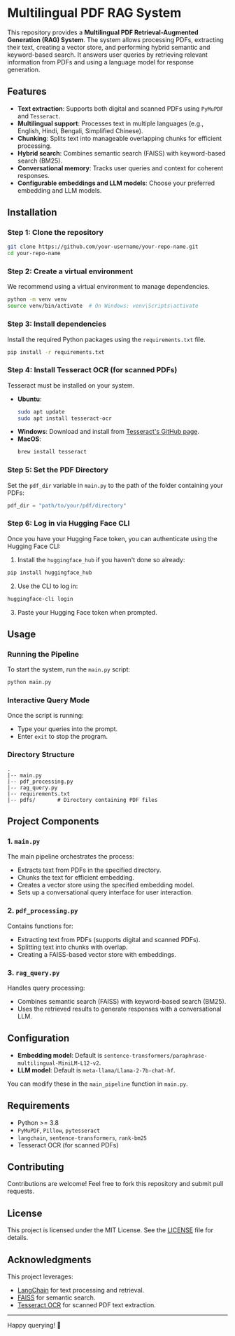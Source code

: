 # Multilingual PDF RAG System

This repository provides a **Multilingual PDF Retrieval-Augmented Generation (RAG) System**. The system allows processing PDFs, extracting their text, creating a vector store, and performing hybrid semantic and keyword-based search. It answers user queries by retrieving relevant information from PDFs and using a language model for response generation.

## Features

- **Text extraction**: Supports both digital and scanned PDFs using `PyMuPDF` and `Tesseract`.
- **Multilingual support**: Processes text in multiple languages (e.g., English, Hindi, Bengali, Simplified Chinese).
- **Chunking**: Splits text into manageable overlapping chunks for efficient processing.
- **Hybrid search**: Combines semantic search (FAISS) with keyword-based search (BM25).
- **Conversational memory**: Tracks user queries and context for coherent responses.
- **Configurable embeddings and LLM models**: Choose your preferred embedding and LLM models.

## Installation

### Step 1: Clone the repository

```bash
git clone https://github.com/your-username/your-repo-name.git
cd your-repo-name
```

### Step 2: Create a virtual environment

We recommend using a virtual environment to manage dependencies.

```bash
python -m venv venv
source venv/bin/activate  # On Windows: venv\Scripts\activate
```

### Step 3: Install dependencies

Install the required Python packages using the `requirements.txt` file.

```bash
pip install -r requirements.txt
```

### Step 4: Install Tesseract OCR (for scanned PDFs)

Tesseract must be installed on your system.

- **Ubuntu**:
  ```bash
  sudo apt update
  sudo apt install tesseract-ocr
  ```
- **Windows**:
  Download and install from [Tesseract's GitHub page](https://github.com/tesseract-ocr/tesseract).
- **MacOS**:
  ```bash
  brew install tesseract
  ```

### Step 5: Set the PDF Directory

Set the `pdf_dir` variable in `main.py` to the path of the folder containing your PDFs:

```python
pdf_dir = "path/to/your/pdf/directory"
```

### Step 6: Log in via Hugging Face CLI

Once you have your Hugging Face token, you can authenticate using the Hugging Face CLI:

1. Install the `huggingface_hub` if you haven't done so already:

```bash
pip install huggingface_hub
```

2. Use the CLI to log in:

```bash
huggingface-cli login
```

3. Paste your Hugging Face token when prompted.

## Usage

### Running the Pipeline

To start the system, run the `main.py` script:

```bash
python main.py
```

### Interactive Query Mode

Once the script is running:

- Type your queries into the prompt.
- Enter `exit` to stop the program.

### Directory Structure

```
.
|-- main.py
|-- pdf_processing.py
|-- rag_query.py
|-- requirements.txt
|-- pdfs/       # Directory containing PDF files
```

## Project Components

### 1. `main.py`

The main pipeline orchestrates the process:

- Extracts text from PDFs in the specified directory.
- Chunks the text for efficient embedding.
- Creates a vector store using the specified embedding model.
- Sets up a conversational query interface for user interaction.

### 2. `pdf_processing.py`

Contains functions for:

- Extracting text from PDFs (supports digital and scanned PDFs).
- Splitting text into chunks with overlap.
- Creating a FAISS-based vector store with embeddings.

### 3. `rag_query.py`

Handles query processing:

- Combines semantic search (FAISS) with keyword-based search (BM25).
- Uses the retrieved results to generate responses with a conversational LLM.

## Configuration

- **Embedding model**: Default is `sentence-transformers/paraphrase-multilingual-MiniLM-L12-v2`.
- **LLM model**: Default is `meta-llama/Llama-2-7b-chat-hf`.

You can modify these in the `main_pipeline` function in `main.py`.

## Requirements

- Python >= 3.8
- `PyMuPDF`, `Pillow`, `pytesseract`
- `langchain`, `sentence-transformers`, `rank-bm25`
- Tesseract OCR (for scanned PDFs)

## Contributing

Contributions are welcome! Feel free to fork this repository and submit pull requests.

## License

This project is licensed under the MIT License. See the [LICENSE](LICENSE) file for details.

## Acknowledgments

This project leverages:

- [LangChain](https://github.com/hwchase17/langchain) for text processing and retrieval.
- [FAISS](https://github.com/facebookresearch/faiss) for semantic search.
- [Tesseract OCR](https://github.com/tesseract-ocr/tesseract) for scanned PDF text extraction.

---

Happy querying! 🚀

